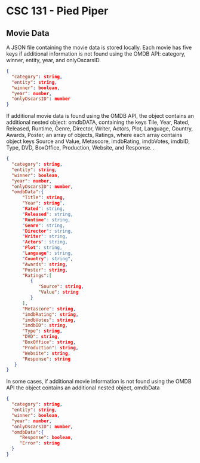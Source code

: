 # CSC 131 - Pied Piper

## Movie Data

A JSON file containing the movie data is stored locally. 
Each movie has five keys if additional information is not found using the OMDB API: category, winner, entity, year, and onlyOscarsID.

```json
{
  "category": string,
  "entity": string,
  "winner": boolean,
  "year": number,
  "onlyOscarsID": number
}
```

If additional movie data is found using the OMDB API, the object contains an additional nested object: omdbDATA, containing the keys Tile, Year, Rated, Released, Runtime, Genre, Director, Writer, Actors, Plot, Language, Country, Awards, Poster, an array of objects, Ratings, where each array contains object keys Source and Value, Metascore, imdbRating, imdbVotes, imdbID, Type, DVD, BoxOffice, Production, Website, and Response.   .

```json
{
  "category": string,
  "entity": string,
  "winner": boolean,
  "year": number,
  "onlyOscarsID": number,
  "omdbData":{
      "Title": string,
      "Year": string",
      "Rated": string,
      "Released": string,
      "Runtime": string,
      "Genre": string,
      "Director": string,
      "Writer": string,
      "Actors": string,
      "Plot": string,
      "Language": string,
      "Country": string",
      "Awards": string,
      "Poster": string,
      "Ratings":[
         {
            "Source": string,
            "Value": string
         }
      ],
      "Metascore": string,
      "imdbRating": string,
      "imdbVotes": string,
      "imdbID": string,
      "Type": string,
      "DVD": string,
      "BoxOffice": string,
      "Production": string,
      "Website": string,
      "Response": string
   }
}
```

In some cases, if additional movie information is not found using the OMDB API the object contains an additional nested object, omdbData

```json
{
  "category": string,
  "entity": string,
  "winner": boolean,
  "year": number,
  "onlyOscarsID": number,
  "omdbData":{
     "Response": boolean,
     "Error": string
  }
}
```

